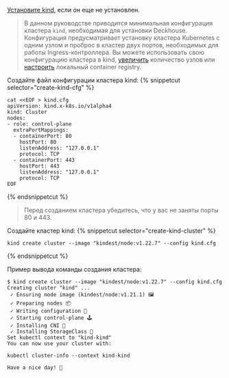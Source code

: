 [Установите kind](https://kind.sigs.k8s.io/docs/user/quick-start/#installation), если он еще не установлен.

> В данном руководстве приводится минимальная конфигурация кластера `kind`, необходимая для установки Deckhouse. Конфигурация предусматривает установку кластера Kubernetes с одним узлом и проброс в кластер двух портов, необходимых для работы Ingress-контроллера. Вы можете использовать свою конфигурацию кластера в kind, [увеличить](https://kind.sigs.k8s.io/docs/user/configuration/#nodes) количество узлов или [настроить](https://kind.sigs.k8s.io/docs/user/local-registry/) локальный container registry.

Создайте файл конфигурации кластера kind:
{% snippetcut selector="create-kind-cfg" %}
```shell
cat <<EOF > kind.cfg
apiVersion: kind.x-k8s.io/v1alpha4
kind: Cluster
nodes:
- role: control-plane
  extraPortMappings:
  - containerPort: 80
    hostPort: 80
    listenAddress: "127.0.0.1"
    protocol: TCP
  - containerPort: 443
    hostPort: 443
    listenAddress: "127.0.0.1"
    protocol: TCP
EOF
```
{% endsnippetcut %}

> Перед созданием кластера убедитесь, что у вас не заняты порты 80 и 443.

Создайте кластер kind:
{% snippetcut selector="create-kind-cluster" %}
```shell
kind create cluster --image "kindest/node:v1.22.7" --config kind.cfg
```
{% endsnippetcut %}

Пример вывода команды создания кластера:
```
$ kind create cluster --image "kindest/node:v1.22.7" --config kind.cfg
Creating cluster "kind" ...
 ✓ Ensuring node image (kindest/node:v1.21.1) 🖼
 ✓ Preparing nodes 📦  
 ✓ Writing configuration 📜 
 ✓ Starting control-plane 🕹️ 
 ✓ Installing CNI 🔌 
 ✓ Installing StorageClass 💾 
Set kubectl context to "kind-kind"
You can now use your cluster with:

kubectl cluster-info --context kind-kind

Have a nice day! 👋
```
